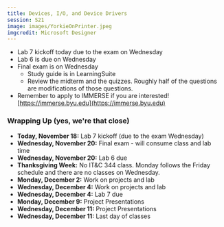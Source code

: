```yaml
---
title: Devices, I/O, and Device Drivers
session: S21
image: images/YorkieOnPrinter.jpeg
imgcredit: Microsoft Designer
---
```


* Lab 7 kickoff today due to the exam on Wednesday
* Lab 6 is due on Wednesday
* Final exam is on Wednesday
    * Study guide is in LearningSuite
    * Review the midterm and the quizzes. Roughly half of the questions are modifications of those questions.
* Remember to apply to IMMERSE if you are interested! [https://immerse.byu.edu](https://immerse.byu.edu)

### Wrapping Up (yes, we're that close)
* **Today, November 18:** Lab 7 kickoff (due to the exam Wednesday)
* **Wednesday, November 20:** Final exam - will consume class and lab time
* **Wednesday, November 20:** Lab 6 due
* **Thanksgiving Week:** No IT&C 344 class. Monday follows the Friday schedule and there are no classes on Wednesday.
* **Monday, December 2:** Work on projects and lab
* **Wednesday, December 4:** Work on projects and lab
* **Wednesday, December 4:** Lab 7 due
* **Monday, December 9:** Project Presentations
* **Wednesday, December 11:** Project Presentations
* **Wednesday, December 11:** Last day of classes